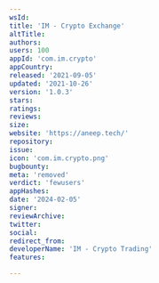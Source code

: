 ```yaml
---
wsId: 
title: 'IM - Crypto Exchange'
altTitle: 
authors: 
users: 100
appId: 'com.im.crypto'
appCountry: 
released: '2021-09-05'
updated: '2021-10-26'
version: '1.0.3'
stars: 
ratings: 
reviews: 
size: 
website: 'https://aneep.tech/'
repository: 
issue: 
icon: 'com.im.crypto.png'
bugbounty: 
meta: 'removed'
verdict: 'fewusers'
appHashes: 
date: '2024-02-05'
signer: 
reviewArchive: 
twitter: 
social: 
redirect_from: 
developerName: 'IM - Crypto Trading'
features: 

---
```


